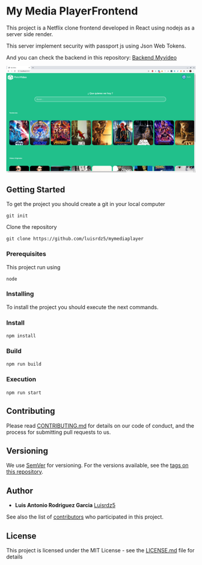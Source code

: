# My Media PlayerFrontend

This project is a Netflix clone frontend developed in React using nodejs as a server side render.

This server implement security with passport js using Json Web Tokens.

And you can check the backend in this repository: [Backend Myvideo](https://github.com/luisrdz5/nodejs-EscuelaJavascript) 


![Home](/images/home.png)


## Getting Started

To get the project you should create a git in your local computer

```
git init
```
Clone the repository

```
git clone https://github.com/luisrdz5/mymediaplayer
```

### Prerequisites

This project run using

```
node
```


### Installing

To install the project you should execute the next commands.

### Install

```
npm install
```

### Build

```
npm run build
```

### Execution

```
npm run start
```




## Contributing

Please read [CONTRIBUTING.md](https://gist.github.com/PurpleBooth/b24679402957c63ec426) for details on our code of conduct, and the process for submitting pull requests to us.

## Versioning

We use [SemVer](http://semver.org/) for versioning. For the versions available, see the [tags on this repository](https://github.com/your/project/tags). 

## Author
* **Luis Antonio Rodriguez Garcia**  [Luisrdz5](https://github.com/luisrdz5)


See also the list of [contributors](https://github.com/luisrdz5/mymediaplayer/contributors) who participated in this project.

## License

This project is licensed under the MIT License - see the [LICENSE.md](LICENSE.md) file for details




